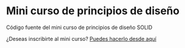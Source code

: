 # Mini curso de principios de diseño
Código fuente del mini curso de principios de diseño SOLID

¿Deseas inscribirte al mini curso? [Puedes hacerlo desde aquí](http://bit.ly/2OrWcpR)
